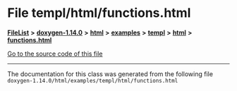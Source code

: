 

# File templ/html/functions.html



[**FileList**](files.md) **>** [**doxygen-1.14.0**](dir_9d5bad020669189c90cda983471be5d0.md) **>** [**html**](dir_05d1fd8a7cdd04f638f8b23196de02e2.md) **>** [**examples**](dir_aa52e73a32d193037813a53dcfe817b6.md) **>** [**templ**](dir_a962d82ba20a6bdb2db40fe5433057e5.md) **>** [**html**](dir_a52889122f050db694c99961ed108494.md) **>** [**functions.html**](templ_2html_2functions_8html.md)

[Go to the source code of this file](templ_2html_2functions_8html_source.md)





































































------------------------------
The documentation for this class was generated from the following file `doxygen-1.14.0/html/examples/templ/html/functions.html`

